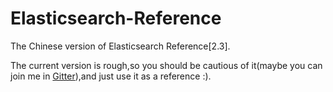# Elasticsearch-Reference
The Chinese version of Elasticsearch Reference[2.3].

The current version is rough,so you should be cautious of it(maybe you can join me in [Gitter](https://gitter.im/infinite-explorer/Lobby)),and just use it as a reference :).
